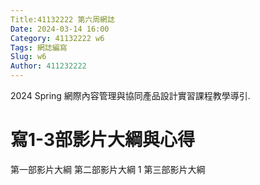 ```yaml
---
Title:41132222 第六周網誌
Date: 2024-03-14 16:00
Category: 41132222 w6
Tags: 網誌編寫
Slug: w6
Author: 411232222
---
```


2024 Spring 網際內容管理與協同產品設計實習課程教學導引.

<!-- PELICAN_END_SUMMARY -->
# 寫1-3部影片大綱與心得
第一部影片大綱
第二部影片大綱
1
第三部影片大綱